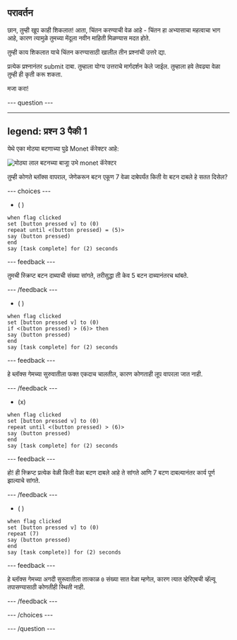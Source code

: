 ## परावर्तन

छान, तुम्ही खूप काही शिकलात! आता, चिंतन करण्याची वेळ आहे - चिंतन हा अभ्यासाचा महत्वाचा भाग आहे, कारण त्यामुळे तुमच्या मेंदूला नवीन माहिती मिळण्यास मदत होते.

तुम्ही काय शिकलात याचे चिंतन करण्यासाठी खालील तीन प्रश्नांची उत्तरे द्या.

प्रत्येक प्रश्नानंतर submit दाबा. तुम्हाला योग्य उत्तराचे मार्गदर्शन केले जाईल. तुम्हाला हवे तेवढ्या वेळा तुम्ही ही कृती करू शकता.

मजा करा!

--- question ---

---
legend: प्रश्न 3 पैकी 1
---

येथे एका मोठ्या बटणाच्या पुढे Monet कॅरेक्टर आहे:

![मोठ्या लाल बटनच्या बाजूा उभे monet कॅरेक्टर](images/monet-by-button.png)

तुम्ही कोणते ब्लॉक्स वापराल, जेणेकरून बटन एकूण 7 वेळा दाबेपर्यंत किती वेा बटन दाबले हे सतत दिसेल?


--- choices ---

- ( )

```blocks3
when flag clicked
set [button pressed v] to (0)
repeat until <(button pressed) = (5)>
say (button pressed)
end
say [task complete] for (2) seconds
```

  --- feedback ---

तुमची स्क्रिप्ट बटन दाब्याची संख्या सांगते, तरीसुद्धा ती केव 5 बटन दाब्यानंतरच थांबते.

  --- /feedback ---

- ( )

```blocks3
when flag clicked
set [button pressed v] to (0)
if <(button pressed) > (6)> then
say (button pressed)
end
say [task complete] for (2) seconds
```

  --- feedback ---

हे ब्लॉक्स गेमच्या सुरुवातीला फक्त एकदाच चालतील, कारण कोणताही लूप वापरला जात नाही.

  --- /feedback ---

- (x)

```blocks3
when flag clicked
set [button pressed v] to (0)
repeat until <(button pressed) > (6)>
say (button pressed)
end
say [task complete] for (2) seconds
```

  --- feedback ---

हो! ही स्क्रिप्ट प्रत्येक वेळी किती वेळा बटण दाबले आहे ते सांगते आणि 7 बटण दाबल्यानंतर कार्य पूर्ण झाल्याचे सांगते.

  --- /feedback ---

- ( )

```blocks3
when flag clicked
set [button pressed v] to (0)
repeat (7)
say (button pressed)
end
say [task complete)] for (2) seconds
```
  --- feedback ---

हे ब्लॉक्स गेमच्या अगदी सुरूवातीला तात्काळ `0` संख्या सात वेळा म्हणेल, कारण त्यात व्हेरिएबची व्हॅल्यू तपासण्यासाठी कोणतीही स्थिती नाही.

  --- /feedback ---

--- /choices ---

--- /question ---
